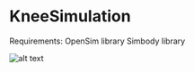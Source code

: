 KneeSimulation
=======

Requirements: 
OpenSim library
Simbody library

![alt text](https://gifs.com/gif/knee-model-and-simulation-RogZGE "This is a Presentation .gif")